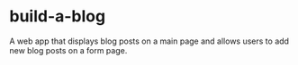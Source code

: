# build-a-blog
A web app that displays blog posts on a main page and allows users to add new blog posts on a form page.
